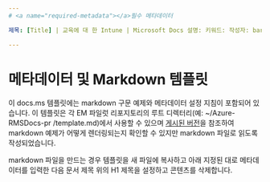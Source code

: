 ```yaml
---
# <a name="required-metadata"></a>필수 메타데이터

제목: [Title] | 교육에 대 한 Intune | Microsoft Docs 설명: 키워드: 작성자: barlanmsft ms.author: barlan 관리자: angrobe ms.date: 05/10/2017 ms.topic: article ms.prod: ms.service: microsoft intune ms.technology: ms.assetid: [guidgenerator.com에서 하나의 가져오기]

---
```


# <a name="metadata-and-markdown-template"></a>메타데이터 및 Markdown 템플릿

이 docs.ms 템플릿에는 markdown 구문 예제와 메타데이터 설정 지침이 포함되어 있습니다. 이 템플릿은 각 EM 파일럿 리포지토리의 루트 디렉터리(예: ~/Azure-RMSDocs-pr /template.md)에서 사용할 수 있으며 [게시된 버전](https://stage.docs.microsoft.com/en-us/rights-management/template)을 참조하여 markdown 예제가 어떻게 렌더링되는지 확인할 수 있지만 markdown 파일로 읽도록 작성되었습니다.

markdown 파일을 만드는 경우 템플릿을 새 파일에 복사하고 아래 지정된 대로 메타데이터를 입력한 다음 문서 제목 위의 H1 제목을 설정하고 콘텐츠를 삭제합니다.



><!-- [&larr; **Add apps**](.\add-apps.md)    [**Install apps** &rarr;](.\install-apps.md)  -->
